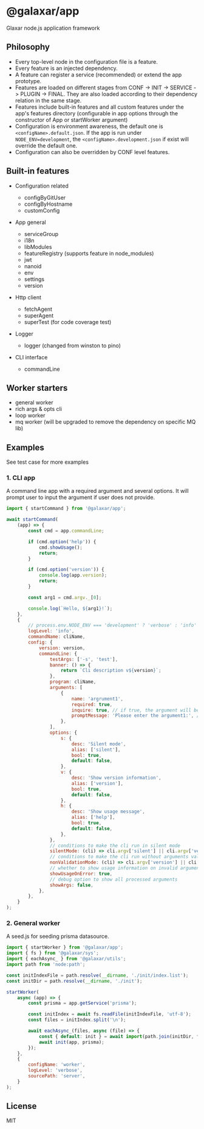 # @galaxar/app

Glaxar node.js application framework

## Philosophy

-   Every top-level node in the configuration file is a feature.
-   Every feature is an injected dependency.
-   A feature can register a service (recommended) or extend the app prototype.
-   Features are loaded on different stages from CONF -> INIT -> SERVICE -> PLUGIN -> FINAL. They are also loaded according to their dependency relation in the same stage.
-   Features include built-in features and all custom features under the app's features directory (configurable in app options through the constructor of App or startWorker argument)
-   Configuration is environment awareness, the default one is `<configName>.default.json`. If the app is run under `NODE_ENV=development`, the `<configName>.development.json` if exist will override the default one. 
-   Configuration can also be overridden by CONF level features.

## Built-in features

-   Configuration related

    -   configByGitUser
    -   configByHostname
    -   customConfig

-   App general

    -   serviceGroup
    -   i18n
    -   libModules
    -   featureRegistry (supports feature in node_modules)
    -   jwt
    -   nanoid
    -   env
    -   settings
    -   version

-   Http client

    -   fetchAgent
    -   superAgent
    -   superTest (for code coverage test)

-   Logger

    -   logger (changed from winston to pino)

-   CLI interface
    -   commandLine

## Worker starters

-   general worker
-   rich args & opts cli
-   loop worker
-   mq worker (will be upgraded to remove the dependency on specific MQ lib)

## Examples

See test case for more examples

### 1. CLI app

A command line app with a required argument and several options. It will prompt user to input the argument if user does not provide.

```js
import { startCommand } from '@galaxar/app';

await startCommand(
    (app) => {
        const cmd = app.commandLine;

        if (cmd.option('help')) {
            cmd.showUsage();
            return;
        }

        if (cmd.option('version')) {
            console.log(app.version);
            return;
        }

        const arg1 = cmd.argv._[0];

        console.log(`Hello, ${arg1}!`);
    },
    {
        // process.env.NODE_ENV === 'development' ? 'verbose' : 'info'
        logLevel: 'info',
        commandName: cliName,
        config: {
            version: version,
            commandLine: {
                testArgs: ['-s', 'test'],
                banner: () => {
                    return `Cli description v${version}`;
                },
                program: cliName,
                arguments: [
                    {
                        name: 'argrument1',
                        required: true,
                        inquire: true, // if true, the argument will be asked in non-silense mode if not provided
                        promptMessage: 'Please enter the argument1:', // prompt message in interactive mode
                    },
                ],
                options: {
                    s: {
                        desc: 'Silent mode',
                        alias: ['silent'],
                        bool: true,
                        default: false,
                    },
                    v: {
                        desc: 'Show version information',
                        alias: ['version'],
                        bool: true,
                        default: false,
                    },
                    h: {
                        desc: 'Show usage message',
                        alias: ['help'],
                        bool: true,
                        default: false,
                    },
                },
                // conditions to make the cli run in silent mode
                silentMode: (cli) => cli.argv['silent'] || cli.argv['version'] || cli.argv['help'],
                // conditions to make the cli run without arguments validation
                nonValidationMode: (cli) => cli.argv['version'] || cli.argv['help'],
                // whether to show usage information on invalid arguments error
                showUsageOnError: true,
                // debug option to show all processed arguments
                showArgs: false,
            },
        },
    }
);
```

### 2. General worker

A seed.js for seeding prisma datasource.

```js
import { startWorker } from '@galaxar/app';
import { fs } from '@galaxar/sys';
import { eachAsync_ } from '@galaxar/utils';
import path from 'node:path';

const initIndexFile = path.resolve(__dirname, './init/index.list');
const initDir = path.resolve(__dirname, './init');

startWorker(
    async (app) => {
        const prisma = app.getService('prisma');

        const initIndex = await fs.readFile(initIndexFile, 'utf-8');
        const files = initIndex.split('\n');

        await eachAsync_(files, async (file) => {
            const { default: init } = await import(path.join(initDir, file));
            await init(app, prisma);
        });
    },
    {
        configName: 'worker',
        logLevel: 'verbose',
        sourcePath: 'server',
    }
);
```

## License

MIT

